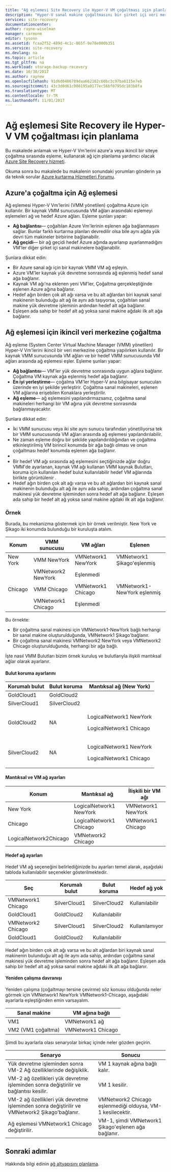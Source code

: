 ```yaml
---
title: "Ağ eşlemesi Site Recovery ile Hyper-V VM çoğaltması için planlama | Microsoft Docs"
description: "Hyper-V sanal makine çoğaltmasını bir şirket içi veri merkezi Azure'a veya ikincil bir site için Ağ eşlemesi ayarlayın."
services: site-recovery
documentationcenter: 
author: rayne-wiselman
manager: carmonm
editor: tysonn
ms.assetid: fcaa2f52-489d-4c1c-865f-9e78e000b351
ms.service: site-recovery
ms.devlang: na
ms.topic: article
ms.tgt_pltfrm: na
ms.workload: storage-backup-recovery
ms.date: 10/30/2017
ms.author: raynew
ms.openlocfilehash: 91d6d0466789daa662162c60bc3c97ba6115e7eb
ms.sourcegitcommit: 43c3d0d61c008195a0177ec56bf0795dc103b8fa
ms.translationtype: MT
ms.contentlocale: tr-TR
ms.lasthandoff: 11/01/2017
---
```

# <a name="plan-network-mapping-for-hyper-v-vm-replication-with-site-recovery"></a>Ağ eşlemesi Site Recovery ile Hyper-V VM çoğaltması için planlama



Bu makalede anlamak ve Hyper-V Vm'lerini azure'a veya ikincil bir siteye çoğaltma sırasında eşleme, kullanarak ağ için planlama yardımcı olacak [Azure Site Recovery hizmeti](site-recovery-overview.md).

Okuma sonra bu makalede bu makalenin sonundaki yorumları gönderin ya da teknik sorular [Azure kurtarma Hizmetleri Forumu](https://social.msdn.microsoft.com/forums/azure/home?forum=hypervrecovmgr).

## <a name="network-mapping-for-replication-to-azure"></a>Azure'a çoğaltma için Ağ eşlemesi

Ağ eşlemesi Hyper-V Vm'lerini (VMM yönetilen) çoğaltma Azure için kullanılır. Bir kaynak VMM sunucusunda VM ağları arasındaki eşlemeyi eşlemeleri ağ ve hedef Azure ağları. Eşleme şunları yapar:

- **Ağ bağlantısı**— çoğaltılan Azure Vm'lerinin eşlenen ağa bağlanmasını sağlar. Bunlar farklı kurtarma planları devredilir olsa bile aynı ağda yük devri tüm makineler birbirine bağlanabilir.
- **Ağ geçidi**— bir ağ geçidi hedef Azure ağında ayarlanıp ayarlanmadığını VM'ler diğer şirket içi sanal makinelere bağlanabilir.

Şunlara dikkat edin:

- Bir Azure sanal ağı için bir kaynak VMM VM ağ eşleyin.
- Azure VM'ler kaynak yük devretme sonrasında ağ eşlenmiş hedef sanal ağa bağlanır.
- Kaynak VM ağı'na eklenen yeni VM'ler, Çoğaltma gerçekleştiğinde eşlenen Azure ağına bağlanır.
- Hedef ağın birden çok alt ağı varsa ve bu alt ağlardan biri kaynak sanal makinenin bulunduğu alt ağ ile aynı adı taşıyorsa, çoğaltılan sanal makine yük devretme işleminin ardından hedef alt ağa bağlanır.
- Eşleşen ada sahip bir hedef alt ağ yoksa sanal makine ağdaki ilk alt ağa bağlanır.


## <a name="network-mapping-for-replication-to-a-secondary-datacenter"></a>Ağ eşlemesi için ikincil veri merkezine çoğaltma

Ağ eşleme (System Center Virtual Machine Manager (VMM) yönetilen) Hyper-V Vm'lerini ikincil bir veri merkezine çoğaltma yapılırken kullanılır. Bir kaynak VMM sunucusunda VM ağları ve bir hedef VMM sunucusunda VM ağları arasında ağ eşlemesi eşler. Eşleme şunları yapar:

- **Ağ bağlantısı**— VM'ler yük devretme sonrasında uygun ağlara bağlanır. Çoğaltma VM kaynak ağa eşlenmiş hedef ağa bağlanır.
- **En iyi yerleştirme**— çoğalma VM'ler Hyper-V ana bilgisayar sunucuları üzerinde en iyi şekilde yerleştirir. Çoğaltma sanal makineleri, eşlenen VM ağlarına erişebilen Konaklara yerleştirilir.
- **Ağ eşleme**— ağ eşlemesini yapılandırmazsanız, çoğaltma sanal makineleri herhangi bir VM ağına yük devretme sonrasında bağlanmayacaktır.

Şunlara dikkat edin:

- İki VMM sunucusu veya iki site aynı sunucu tarafından yönetiliyorsa tek bir VMM sunucusunda VM ağları arasında ağ eşlemesi yapılandırılabilir.
- Ne zaman eşleme doğru bir şekilde yapılandırıldığından ve çoğaltma etkinleştirilmiş VM birincil konumda bir ağa bağlı olması ve onun çoğaltması hedef konumda eşlenen ağa bağlanır.
-
- Bir hedef VM ağı sırasında ağ eşlemesini seçtiğinizde ağlar doğru VMM'de ayarlanan, kaynak VM ağı kullanan VMM kaynak Bulutları, koruma için kullanılan hedef bulut kullanılabilir hedef VM ağlarında birlikte görüntülenir .
- Hedef ağın birden çok alt ağı varsa ve bu alt ağlardan biri kaynak sanal makinenin bulunduğu alt ağ ile aynı ada sahip, ardından çoğaltma sanal makinesi yük devretme işleminden sonra hedef alt ağa bağlanır. Eşleşen ada sahip bir hedef alt ağ yoksa sanal makine ağdaki ilk alt ağa bağlanır.



### <a name="example"></a>Örnek

Burada, bu mekanizma göstermek için bir örnek verilmiştir. New York ve Şikago iki konumda bulunduğu bir kuruluşta atalım.

**Konum** | **VMM sunucusu** | **VM ağları** | **Eşlenen**
---|---|---|---
New York | VMM NewYork| VMNetwork1 NewYork | VMNetwork1 Şikago'eşlenmiş
 |  | VMNetwork2 NewYork | Eşlenmedi
Chicago | VMM Chicago| VMNetwork1 Chicago | VMNetwork1-NewYork eşlenmiş
 | | VMNetwork1 Chicago | Eşlenmedi

Bu örnekte:

- Bir çoğaltma sanal makinesi için VMNetwork1-NewYork bağlı herhangi bir sanal makine oluşturulduğunda, VMNetwork1 Şikago'bağlanır.
- Bir çoğaltma sanal makinesi VMNetwork2 NewYork veya VMNetwork2 Chicago oluşturulduğunda, herhangi bir ağa bağlı.

İşte nasıl VMM Bulutları bizim örnek kuruluş ve bulutlarıyla ilişkili mantıksal ağlar olarak ayarlanır.

#### <a name="cloud-protection-settings"></a>Bulut koruma ayarlarını

**Korumalı bulut** | **Bulut koruma** | **Mantıksal ağ (New York)**  
---|---|---
GoldCloud1 | GoldCloud2 |
SilverCloud1| SilverCloud2 |
GoldCloud2 | <p>NA</p><p></p> | <p>LogicalNetwork1 NewYork</p><p>LogicalNetwork1 Chicago</p>
SilverCloud2 | <p>NA</p><p></p> | <p>LogicalNetwork1 NewYork</p><p>LogicalNetwork1 Chicago</p>

#### <a name="logical-and-vm-network-settings"></a>Mantıksal ve VM ağ ayarları

**Konum** | **Mantıksal ağ** | **İlişkili bir VM ağı**
---|---|---
New York | LogicalNetwork1 NewYork | VMNetwork1 NewYork
Chicago | LogicalNetwork1 Chicago | VMNetwork1 Chicago
 | LogicalNetwork2Chicago | VMNetwork2 Chicago

#### <a name="target-network-settings"></a>Hedef ağ ayarları

Hedef VM ağ seçeneğini belirlediğinizde bu ayarları temel alarak, aşağıdaki tabloda kullanılabilir seçenekler gösterilmektedir.

**Seç** | **Korumalı bulut** | **Bulut koruma** | **Hedef ağ yok**
---|---|---|---
VMNetwork1 Chicago | SilverCloud1 | SilverCloud2 | Kullanılabilir
 | GoldCloud1 | GoldCloud2 | Kullanılabilir
VMNetwork2 Chicago | SilverCloud1 | SilverCloud2 | Kullanılamıyor
 | GoldCloud1 | GoldCloud2 | Kullanılabilir


Hedef ağın birden çok alt ağı varsa ve bu alt ağlardan biri kaynak sanal makinenin bulunduğu alt ağ ile aynı ada sahip, ardından çoğaltma sanal makinesi yük devretme işleminden sonra hedef alt ağa bağlanır. Eşleşen ada sahip bir hedef alt ağ yoksa sanal makine ağdaki ilk alt ağa bağlanır.


#### <a name="failback-behavior"></a>Yeniden çalışma davranışı

Yeniden çalışma (çoğaltmayı tersine çevirme) söz konusu olduğunda neler görmek için VMNetwork1 NewYork VMNetwork1-Chicago, aşağıdaki ayarlarla eşleştiğinden emin varsayalım.


**Sanal makine** | **VM ağına bağlı**
---|---
VM1 | VMNetwork1 ağ
VM2 (VM1 çoğaltma) | VMNetwork1 Chicago

Şimdi bu ayarlarla olası senaryolar birkaç içinde neler gözden geçirin.

**Senaryo** | **Sonucu**
---|---
Yük devretme işleminden sonra VM-2 Ağ özelliklerinde değişiklik. | VM 1 kaynak ağına bağlı kalır.
VM-2 ağ özellikleri yük devretme işleminden sonra değiştirilir ve bağlantısı kesilir. | VM 1 kesilir.
VM-2 ağ özellikleri yük devretme işleminden sonra değiştirilir ve VMNetwork2 Şikago'bağlanır. | VMNetwork2 Chicago eşlenmediği olduysa, VM-1 kesilecektir.
Ağ eşlemesi VMNetwork1 Chicago değiştirilir. | VM-1, şimdi VMNetwork1 Şikago'eşlenen ağa bağlanır.



## <a name="next-steps"></a>Sonraki adımlar

Hakkında bilgi edinin [ağ altyapısını planlama](site-recovery-network-design.md).
